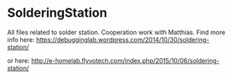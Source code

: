 # SolderingStation
All files related to solder station. Cooperation work with Matthias.
Find more info here:
https://debugginglab.wordpress.com/2014/10/30/soldering-station/

or here:
http://e-homelab.flyvotech.com/index.php/2015/10/06/soldering-station/


